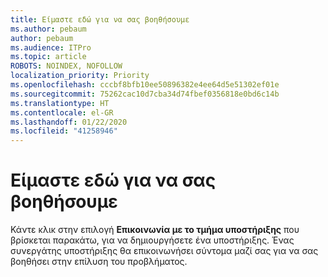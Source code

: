 ```yaml
---
title: Είμαστε εδώ για να σας βοηθήσουμε
ms.author: pebaum
author: pebaum
ms.audience: ITPro
ms.topic: article
ROBOTS: NOINDEX, NOFOLLOW
localization_priority: Priority
ms.openlocfilehash: cccbf8bfb10ee50896382e4ee64d5e51302ef01e
ms.sourcegitcommit: 75262cac10d7cba34d74fbef0356818e0bd6c14b
ms.translationtype: HT
ms.contentlocale: el-GR
ms.lasthandoff: 01/22/2020
ms.locfileid: "41258946"
---
```

# <a name="were-here-to-help"></a>Είμαστε εδώ για να σας βοηθήσουμε

Κάντε κλικ στην επιλογή **Επικοινωνία με το τμήμα υποστήριξης** που βρίσκεται παρακάτω, για να δημιουργήσετε ένα υποστήριξης. Ένας συνεργάτης υποστήριξης θα επικοινωνήσει σύντομα μαζί σας για να σας βοηθήσει στην επίλυση του προβλήματος.